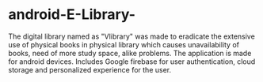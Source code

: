 # android-E-Library-
The digital library named as "Vlibrary" was made to eradicate the extensive use of physical books in physical library which causes unavailability of books, need of more study space, alike problems.
The application is made for android devices.
Includes Google firebase for user authentication, cloud storage and personalized experience for the user.
